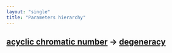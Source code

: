 ```yaml
---
layout: "single"
title: "Parameters hierarchy"
---
```

<!--this is a generated file-->

## [acyclic chromatic number](../QoA8jA) → [degeneracy](../m2q96O)
